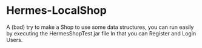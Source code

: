 # Hermes-LocalShop
A (bad) try to make a Shop to use some data structures, you can run easily by executing the HermesShopTest.jar file
In that you can Register and Login Users.
